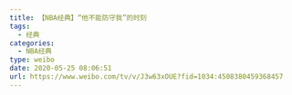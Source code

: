 ```yaml
---
title: 【NBA经典】“他不能防守我”的时刻
tags:
  - 经典
categories:
  - NBA经典
type: weibo
date: 2020-05-25 08:06:51
url: https://www.weibo.com/tv/v/J3w63xOUE?fid=1034:4508380459368457
---
```


<!-- more -->